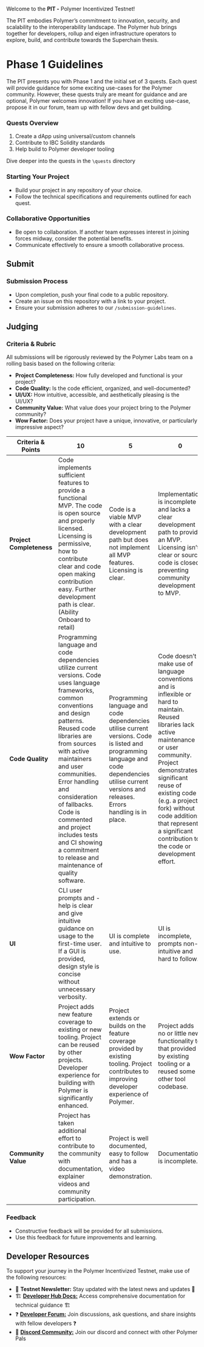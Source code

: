 Welcome to the **PIT -** Polymer Incentivized Testnet! 

The PIT embodies Polymer’s commitment to innovation, security, and scalability to the interoperability landscape. The Polymer hub brings together for developers, rollup and eigen infrastructure operators to explore, build, and contribute towards the Superchain thesis.

# Phase 1 Guidelines

The PIT presents you with Phase 1 and the initial set of 3 quests. Each quest will provide guidance for some exciting use-cases for the Polymer community. However, these quests truly are meant for guidance and are optional, Polymer welcomes innovation! If you have an exciting use-case, propose it in our forum, team up with fellow devs and get building.

### Quests Overview 
1. Create a dApp using universal/custom channels
2. Contribute to IBC Solidity standards
3. Help build to Polymer developer tooling 

Dive deeper into the quests in the `\quests` directory

### Starting Your Project
- Build your project in any repository of your choice.
- Follow the technical specifications and requirements outlined for each quest.

### Collaborative Opportunities
- Be open to collaboration. If another team expresses interest in joining forces midway, consider the potential benefits.
- Communicate effectively to ensure a smooth collaborative process.

## Submit

### Submission Process
- Upon completion, push your final code to a public repository.
- Create an issue on this repository with a link to your project.
- Ensure your submission adheres to our `/submission-guidelines`.

## Judging

### Criteria & Rubric
All submissions will be rigorously reviewed by the Polymer Labs team on a rolling basis based on the following criteria:
- **Project Completeness:** How fully developed and functional is your project?
- **Code Quality:** Is the code efficient, organized, and well-documented?
- **UI/UX:** How intuitive, accessible, and aesthetically pleasing is the UI/UX?
- **Community Value:** What value does your project bring to the Polymer community?
- **Wow Factor:** Does your project have a unique, innovative, or particularly impressive aspect?

| Criteria   & Points               | 10 | 5 | 0 |
|---------------------------|---|---|---|
| **Project Completeness**  |  Code implements sufficient features to provide a functional MVP. The code is open source and properly licensed. Licensing is permissive, how to contribute clear and code open making contribution easy. Further development path is clear. (Ability Onboard to retail) |  Code is a viable MVP with a clear development path but does not implement all MVP features. Licensing is clear. | Implementation is incomplete and lacks a clear development path to provide an MVP. Licensing isn’t clear or source code is closed preventing community development to MVP.  |
| **Code Quality**          |  Programming language and code dependencies utilize current versions. Code uses language frameworks, common conventions and design patterns. Reused code libraries are from sources with active maintainers and user communities. Error handling and consideration of fallbacks. Code is commented and project includes tests and CI showing a commitment to release and maintenance of quality software. |  Programming language and code dependencies utilise current versions. Code is listed and programming language and code dependencies utilise current versions and releases. Errors handling is in place. |  Code doesn’t make use of language conventions and is inflexible or hard to maintain. Reused libraries lack active maintenance or user community. Project demonstrates significant reuse of existing code (e.g. a project fork) without code additions that represent a significant contribution to the code or development effort. |
| **UI**                    | CLI user prompts and -help is clear and give intuitive guidance on usage to the first-time user. If a GUI is provided, design style is concise without unnecessary verbosity.  | UI is complete and intuitive to use.  |  UI is incomplete, prompts non-intuitive and hard to follow. |
| **Wow Factor**            | Project adds new feature coverage to existing or new tooling. Project can be reused by other projects. Developer experience for building with Polymer is significantly enhanced.  | Project extends or builds on the feature coverage provided by existing tooling. Project contributes to improving developer experience of Polymer.  | Project adds no or little new functionality to that provided by existing tooling or a reused some other tool codebase.  |
| **Community Value**       | Project has taken additional effort to contribute to the community with documentation, explainer videos and community participation.  |  Project is well documented, easy to follow and has a video demonstration. |  Documentation is incomplete. |


### Feedback
- Constructive feedback will be provided for all submissions.
- Use this feedback for future improvements and learning.

## Developer Resources

To support your journey in the Polymer Incentivized Testnet, make use of the following resources:

- 📰 **Testnet Newsletter:** Stay updated with the latest news and updates 📰
- 🏗️ **[Developer Hub Docs:](https://docs.polymerlabs.org/)** Access comprehensive documentation for technical guidance 🏗️
- ❓ **[Developer Forum:](https://forum.polymerlabs.org/)** Join discussions, ask questions, and share insights with fellow developers ❓
- 📢 **[Discord Community:](https://discord.gg/qexCh3Ee4E)** Join our discord and connect with other Polymer Pals

